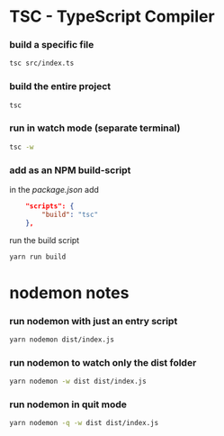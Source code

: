 # TSC - TypeScript Compiler

### build a specific file

```bash
tsc src/index.ts
```

### build the entire project

```bash
tsc
```

### run in watch mode (separate terminal)

```bash
tsc -w
```

### add as an NPM build-script

in the _package.json_ add

```json
    "scripts": {
        "build": "tsc"
    },
```

run the build script

```bash
yarn run build
```

# nodemon notes

### run nodemon with just an entry script

```bash
yarn nodemon dist/index.js
```

### run nodemon to watch only the dist folder

```bash
yarn nodemon -w dist dist/index.js
```

### run nodemon in quit mode

```bash
yarn nodemon -q -w dist dist/index.js
```

